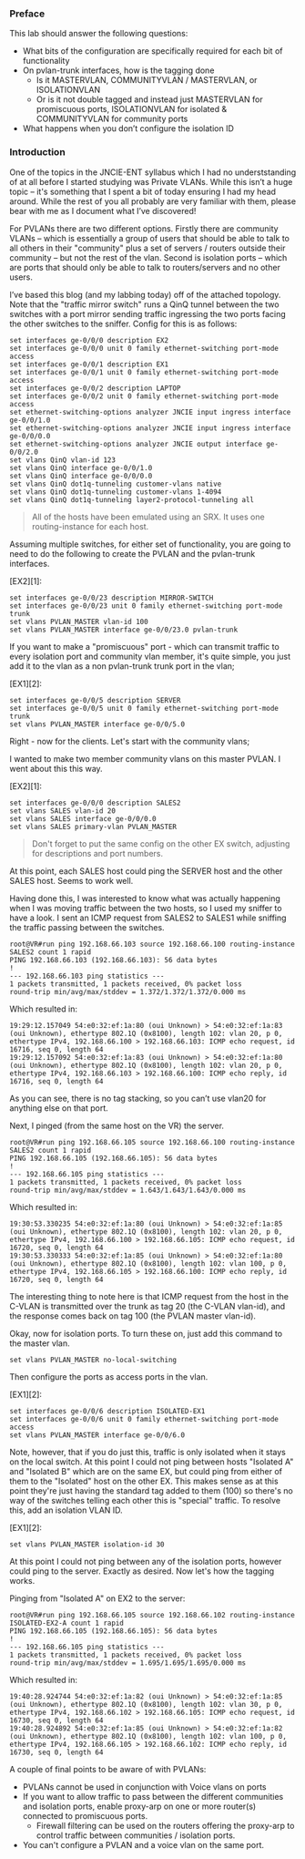 ### Preface ###

This lab should answer the following questions:

 - What bits of the configuration are specifically required for each bit of 
functionality
 - On pvlan-trunk interfaces, how is the tagging done
   - Is it MASTERVLAN, COMMUNITYVLAN / MASTERVLAN, or ISOLATIONVLAN 
   - Or is it not double tagged and instead just MASTERVLAN for promiscuous 
ports, ISOLATIONVLAN for isolated & COMMUNITYVLAN for community ports
 - What happens when you don’t configure the isolation ID

### Introduction ###

One of the topics in the JNCIE-ENT syllabus which I had no underststanding 
of at all before I started studying was Private VLANs. While this isn’t a 
huge topic – it's something that I spent a bit of today ensuring I had my 
head around. While the rest of you all probably are very familiar with them,
please bear with me as I document what I’ve discovered!

For PVLANs there are two different options. Firstly there are community 
VLANs – which is essentially a group of users that should be able to talk
to all others in their "community" plus a set of servers / routers outside
their community – but not the rest of the vlan. Second is isolation 
ports – which are ports that should only be able to talk to routers/servers
and no other users.

I’ve based this blog (and my labbing today) off of the attached topology.
Note that the "traffic mirror switch" runs a QinQ tunnel between the two
switches with a port mirror sending traffic ingressing the two ports facing
the other switches to the sniffer. Config for this is as follows:

    set interfaces ge-0/0/0 description EX2
    set interfaces ge-0/0/0 unit 0 family ethernet-switching port-mode access
    set interfaces ge-0/0/1 description EX1
    set interfaces ge-0/0/1 unit 0 family ethernet-switching port-mode access
    set interfaces ge-0/0/2 description LAPTOP
    set interfaces ge-0/0/2 unit 0 family ethernet-switching port-mode access
    set ethernet-switching-options analyzer JNCIE input ingress interface ge-0/0/1.0
    set ethernet-switching-options analyzer JNCIE input ingress interface ge-0/0/0.0
    set ethernet-switching-options analyzer JNCIE output interface ge-0/0/2.0
    set vlans QinQ vlan-id 123
    set vlans QinQ interface ge-0/0/1.0
    set vlans QinQ interface ge-0/0/0.0
    set vlans QinQ dot1q-tunneling customer-vlans native
    set vlans QinQ dot1q-tunneling customer-vlans 1-4094
    set vlans QinQ dot1q-tunneling layer2-protocol-tunneling all

> All of the hosts have been emulated using an SRX. It uses one
> routing-instance for each host.

Assuming multiple switches, for either set of functionality, you are going 
to need to do the following to create the PVLAN and the pvlan-trunk interfaces.

[EX2][1]:

    set interfaces ge-0/0/23 description MIRROR-SWITCH
    set interfaces ge-0/0/23 unit 0 family ethernet-switching port-mode trunk
    set vlans PVLAN_MASTER vlan-id 100
    set vlans PVLAN_MASTER interface ge-0/0/23.0 pvlan-trunk

If you want to make a "promiscuous" port - which can transmit traffic to every
isolation port and community vlan member, it's quite simple, you just add it 
to the vlan as a non pvlan-trunk trunk port in the vlan;

[EX1][2]:

    set interfaces ge-0/0/5 description SERVER
    set interfaces ge-0/0/5 unit 0 family ethernet-switching port-mode trunk
    set vlans PVLAN_MASTER interface ge-0/0/5.0

Right - now for the clients. Let's start with the community vlans;

I wanted to make two member community vlans on this master PVLAN. I went
about this this way.

[EX2][1]:

    set interfaces ge-0/0/0 description SALES2
    set vlans SALES vlan-id 20
    set vlans SALES interface ge-0/0/0.0
    set vlans SALES primary-vlan PVLAN_MASTER

> Don't forget to put the same config on the other EX switch, adjusting for
> descriptions and port numbers.

At this point, each SALES host could ping the SERVER host and the other SALES
host.  Seems to work well.

Having done this, I was interested to know what was actually happening when I
was moving traffic between the two hosts, so I used my sniffer to have a look.
I sent an ICMP request from SALES2 to SALES1 while sniffing the traffic 
passing between the switches.

    root@VR#run ping 192.168.66.103 source 192.168.66.100 routing-instance SALES2 count 1 rapid
    PING 192.168.66.103 (192.168.66.103): 56 data bytes
    !
    --- 192.168.66.103 ping statistics ---
    1 packets transmitted, 1 packets received, 0% packet loss
    round-trip min/avg/max/stddev = 1.372/1.372/1.372/0.000 ms

Which resulted in:

    19:29:12.157049 54:e0:32:ef:1a:80 (oui Unknown) > 54:e0:32:ef:1a:83 (oui Unknown), ethertype 802.1Q (0x8100), length 102: vlan 20, p 0, ethertype IPv4, 192.168.66.100 > 192.168.66.103: ICMP echo request, id 16716, seq 0, length 64
    19:29:12.157092 54:e0:32:ef:1a:83 (oui Unknown) > 54:e0:32:ef:1a:80 (oui Unknown), ethertype 802.1Q (0x8100), length 102: vlan 20, p 0, ethertype IPv4, 192.168.66.103 > 192.168.66.100: ICMP echo reply, id 16716, seq 0, length 64

As you can see, there is no tag stacking, so you can’t use vlan20 for 
anything else on that port.

Next, I pinged (from the same host on the VR) the server.

    root@VR#run ping 192.168.66.105 source 192.168.66.100 routing-instance SALES2 count 1 rapid
    PING 192.168.66.105 (192.168.66.105): 56 data bytes
    !
    --- 192.168.66.105 ping statistics ---
    1 packets transmitted, 1 packets received, 0% packet loss
    round-trip min/avg/max/stddev = 1.643/1.643/1.643/0.000 ms

Which resulted in:

    19:30:53.330235 54:e0:32:ef:1a:80 (oui Unknown) > 54:e0:32:ef:1a:85 (oui Unknown), ethertype 802.1Q (0x8100), length 102: vlan 20, p 0, ethertype IPv4, 192.168.66.100 > 192.168.66.105: ICMP echo request, id 16720, seq 0, length 64
    19:30:53.330333 54:e0:32:ef:1a:85 (oui Unknown) > 54:e0:32:ef:1a:80 (oui Unknown), ethertype 802.1Q (0x8100), length 102: vlan 100, p 0, ethertype IPv4, 192.168.66.105 > 192.168.66.100: ICMP echo reply, id 16720, seq 0, length 64

The interesting thing to note here is that ICMP request from the host in the 
C-VLAN is transmitted over the trunk as tag 20 (the C-VLAN vlan-id), and the 
response comes back on tag 100 (the PVLAN master vlan-id).

Okay, now for isolation ports. To turn these on, just add this command to the master vlan.

    set vlans PVLAN_MASTER no-local-switching

Then configure the ports as access ports in the vlan.

[EX1][2]:

    set interfaces ge-0/0/6 description ISOLATED-EX1
    set interfaces ge-0/0/6 unit 0 family ethernet-switching port-mode access
    set vlans PVLAN_MASTER interface ge-0/0/6.0

Note, however, that if you do just this, traffic is only isolated when it 
stays on the local switch. At this point I could not ping between hosts
"Isolated A" and "Isolated B" which are on the same EX, but could ping from 
either of them to the "Isolated" host on the other EX. This makes sense as at
this point they're just having the standard tag added to them (100) so there's
no way of the switches telling each other this is "special" traffic. To 
resolve this, add an isolation VLAN ID.

[EX1][2]:

    set vlans PVLAN_MASTER isolation-id 30

At this point I could not ping between any of the isolation ports, however
could ping to the server. Exactly as desired. Now let's how the tagging 
works.

Pinging from "Isolated A" on EX2 to the server:

    root@VR#run ping 192.168.66.105 source 192.168.66.102 routing-instance ISOLATED-EX2-A count 1 rapid
    PING 192.168.66.105 (192.168.66.105): 56 data bytes
    !
    --- 192.168.66.105 ping statistics ---
    1 packets transmitted, 1 packets received, 0% packet loss
    round-trip min/avg/max/stddev = 1.695/1.695/1.695/0.000 ms

Which resulted in:

    19:40:28.924744 54:e0:32:ef:1a:82 (oui Unknown) > 54:e0:32:ef:1a:85 (oui Unknown), ethertype 802.1Q (0x8100), length 102: vlan 30, p 0, ethertype IPv4, 192.168.66.102 > 192.168.66.105: ICMP echo request, id 16730, seq 0, length 64
    19:40:28.924892 54:e0:32:ef:1a:85 (oui Unknown) > 54:e0:32:ef:1a:82 (oui Unknown), ethertype 802.1Q (0x8100), length 102: vlan 100, p 0, ethertype IPv4, 192.168.66.105 > 192.168.66.102: ICMP echo reply, id 16730, seq 0, length 64

A couple of final points to be aware of with PVLANs:

 - PVLANs cannot be used in conjunction with Voice vlans on ports
 - If you want to allow traffic to pass between the different communities 
and isolation ports, enable proxy-arp on one or more router(s) connected to 
promiscuous ports.
   - Firewall filtering can be used on the routers offering the proxy-arp to 
control traffic between communities / isolation ports.
 - You can't configure a PVLAN and a voice vlan on the same port.

